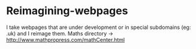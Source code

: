 # Reimagining-webpages
I take webpages that are under development or in special subdomains (eg: .uk) and I reimage them.
Maths directory -> http://www.mathpropress.com/mathCenter.html
